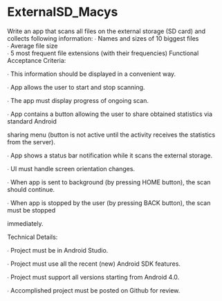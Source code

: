 # ExternalSD_Macys
Write an app that scans all files on the external storage (SD card) and collects following information:  ∙
Names and sizes of 10 biggest files  
∙ Average file size  
∙ 5 most frequent file extensions (with their frequencies)
Functional Acceptance Criteria:

∙ This information should be displayed in a convenient way.

∙ App allows the user to start and stop scanning.

∙ The app must display progress of ongoing scan.

∙ App contains a button allowing the user to share obtained statistics via standard Android

sharing menu (button is not active until the activity receives the statistics from the server).

∙ App shows a status bar notification while it scans the external storage.

∙ UI must handle screen orientation changes.

∙ When app is sent to background (by pressing HOME button), the scan should continue.

∙ When app is stopped by the user (by pressing BACK button), the scan must be stopped

immediately.

Technical Details:

∙ Project must be in Android Studio.

∙ Project must use all the recent (new) Android SDK features.

∙ Project must support all versions starting from Android 4.0.

∙ Accomplished project must be posted on Github for review.
